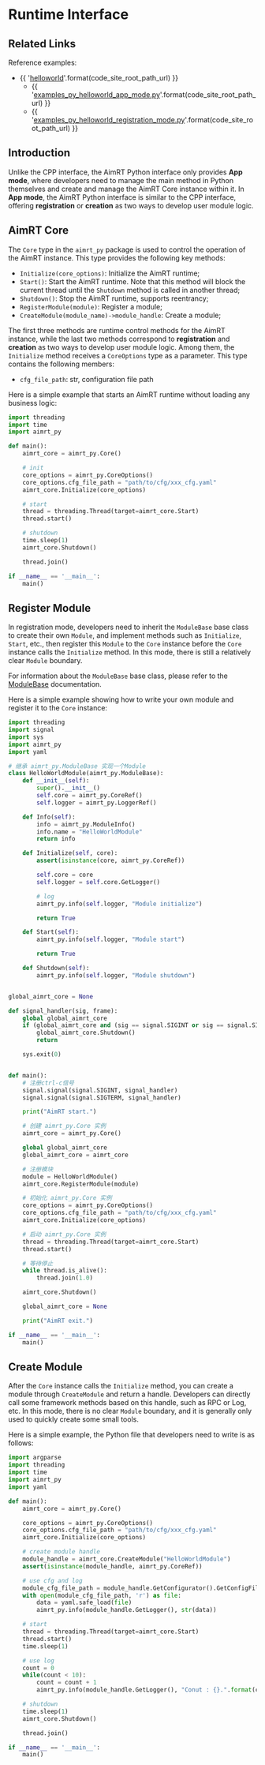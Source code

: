 # Runtime Interface

## Related Links

Reference examples:
- {{ '[helloworld]({}/src/examples/py/helloworld)'.format(code_site_root_path_url) }}
  - {{ '[examples_py_helloworld_app_mode.py]({}/src/examples/py/helloworld/examples_py_helloworld_app_mode.py)'.format(code_site_root_path_url) }}
  - {{ '[examples_py_helloworld_registration_mode.py]({}/src/examples/py/helloworld/examples_py_helloworld_registration_mode.py)'.format(code_site_root_path_url) }}


## Introduction

Unlike the CPP interface, the AimRT Python interface only provides **App mode**, where developers need to manage the main method in Python themselves and create and manage the AimRT Core instance within it. In **App mode**, the AimRT Python interface is similar to the CPP interface, offering **registration** or **creation** as two ways to develop user module logic.


## AimRT Core

The `Core` type in the `aimrt_py` package is used to control the operation of the AimRT instance. This type provides the following key methods:
- `Initialize(core_options)`: Initialize the AimRT runtime;
- `Start()`: Start the AimRT runtime. Note that this method will block the current thread until the `Shutdown` method is called in another thread;
- `Shutdown()`: Stop the AimRT runtime, supports reentrancy;
- `RegisterModule(module)`: Register a module;
- `CreateModule(module_name)->module_handle`: Create a module;


The first three methods are runtime control methods for the AimRT instance, while the last two methods correspond to **registration** and **creation** as two ways to develop user module logic. Among them, the `Initialize` method receives a `CoreOptions` type as a parameter. This type contains the following members:
- `cfg_file_path`: str, configuration file path


Here is a simple example that starts an AimRT runtime without loading any business logic:

```python
import threading
import time
import aimrt_py

def main():
    aimrt_core = aimrt_py.Core()

    # init
    core_options = aimrt_py.CoreOptions()
    core_options.cfg_file_path = "path/to/cfg/xxx_cfg.yaml"
    aimrt_core.Initialize(core_options)

    # start
    thread = threading.Thread(target=aimrt_core.Start)
    thread.start()

    # shutdown
    time.sleep(1)
    aimrt_core.Shutdown()

    thread.join()

if __name__ == '__main__':
    main()
```



## Register Module

In registration mode, developers need to inherit the `ModuleBase` base class to create their own `Module`, and implement methods such as `Initialize`, `Start`, etc., then register this `Module` to the `Core` instance before the `Core` instance calls the `Initialize` method. In this mode, there is still a relatively clear `Module` boundary.

For information about the `ModuleBase` base class, please refer to the [ModuleBase](./module_base.md) documentation.


Here is a simple example showing how to write your own module and register it to the `Core` instance:

```python
import threading
import signal
import sys
import aimrt_py
import yaml

# 继承 aimrt_py.ModuleBase 实现一个Module
class HelloWorldModule(aimrt_py.ModuleBase):
    def __init__(self):
        super().__init__()
        self.core = aimrt_py.CoreRef()
        self.logger = aimrt_py.LoggerRef()

    def Info(self):
        info = aimrt_py.ModuleInfo()
        info.name = "HelloWorldModule"
        return info

    def Initialize(self, core):
        assert(isinstance(core, aimrt_py.CoreRef))

        self.core = core
        self.logger = self.core.GetLogger()

        # log
        aimrt_py.info(self.logger, "Module initialize")

        return True

    def Start(self):
        aimrt_py.info(self.logger, "Module start")

        return True

    def Shutdown(self):
        aimrt_py.info(self.logger, "Module shutdown")


global_aimrt_core = None

def signal_handler(sig, frame):
    global global_aimrt_core
    if (global_aimrt_core and (sig == signal.SIGINT or sig == signal.SIGTERM)):
        global_aimrt_core.Shutdown()
        return

    sys.exit(0)


def main():
    # 注册ctrl-c信号
    signal.signal(signal.SIGINT, signal_handler)
    signal.signal(signal.SIGTERM, signal_handler)

    print("AimRT start.")

    # 创建 aimrt_py.Core 实例
    aimrt_core = aimrt_py.Core()

    global global_aimrt_core
    global_aimrt_core = aimrt_core

    # 注册模块
    module = HelloWorldModule()
    aimrt_core.RegisterModule(module)

    # 初始化 aimrt_py.Core 实例
    core_options = aimrt_py.CoreOptions()
    core_options.cfg_file_path = "path/to/cfg/xxx_cfg.yaml"
    aimrt_core.Initialize(core_options)

    # 启动 aimrt_py.Core 实例
    thread = threading.Thread(target=aimrt_core.Start)
    thread.start()

    # 等待停止
    while thread.is_alive():
        thread.join(1.0)

    aimrt_core.Shutdown()

    global_aimrt_core = None

    print("AimRT exit.")

if __name__ == '__main__':
    main()
```



## Create Module

After the `Core` instance calls the `Initialize` method, you can create a module through `CreateModule` and return a handle. Developers can directly call some framework methods based on this handle, such as RPC or Log, etc. In this mode, there is no clear `Module` boundary, and it is generally only used to quickly create some small tools.


Here is a simple example, the Python file that developers need to write is as follows:


```python
import argparse
import threading
import time
import aimrt_py
import yaml

def main():
    aimrt_core = aimrt_py.Core()

    core_options = aimrt_py.CoreOptions()
    core_options.cfg_file_path = "path/to/cfg/xxx_cfg.yaml"
    aimrt_core.Initialize(core_options)

    # create module handle
    module_handle = aimrt_core.CreateModule("HelloWorldModule")
    assert(isinstance(module_handle, aimrt_py.CoreRef))

    # use cfg and log
    module_cfg_file_path = module_handle.GetConfigurator().GetConfigFilePath()
    with open(module_cfg_file_path, 'r') as file:
        data = yaml.safe_load(file)
        aimrt_py.info(module_handle.GetLogger(), str(data))

    # start
    thread = threading.Thread(target=aimrt_core.Start)
    thread.start()
    time.sleep(1)

    # use log
    count = 0
    while(count < 10):
        count = count + 1
        aimrt_py.info(module_handle.GetLogger(), "Conut : {}.".format(count))

    # shutdown
    time.sleep(1)
    aimrt_core.Shutdown()

    thread.join()

if __name__ == '__main__':
    main()
```
